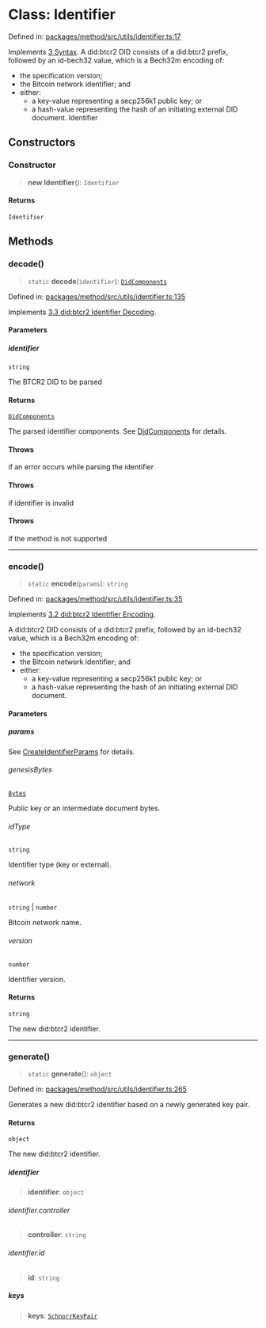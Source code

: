 # Class: Identifier

Defined in: [packages/method/src/utils/identifier.ts:17](https://github.com/dcdpr/did-btcr2-js/blob/c82bc5c69016e1146a0c52c6e6b21621f5abd6d4/packages/method/src/utils/identifier.ts#L17)

Implements [3 Syntax](https://dcdpr.github.io/did-btcr2/#syntax).
A did:btcr2 DID consists of a did:btcr2 prefix, followed by an id-bech32 value, which is a Bech32m encoding of:
   - the specification version;
   - the Bitcoin network identifier; and
   - either:
     - a key-value representing a secp256k1 public key; or
     - a hash-value representing the hash of an initiating external DID document.
 Identifier

## Constructors

### Constructor

> **new Identifier**(): `Identifier`

#### Returns

`Identifier`

## Methods

### decode()

> `static` **decode**(`identifier`): [`DidComponents`](../interfaces/DidComponents.md)

Defined in: [packages/method/src/utils/identifier.ts:135](https://github.com/dcdpr/did-btcr2-js/blob/c82bc5c69016e1146a0c52c6e6b21621f5abd6d4/packages/method/src/utils/identifier.ts#L135)

Implements [3.3 did:btcr2 Identifier Decoding](https://dcdpr.github.io/did-btcr2/#didbtc1-identifier-decoding).

#### Parameters

##### identifier

`string`

The BTCR2 DID to be parsed

#### Returns

[`DidComponents`](../interfaces/DidComponents.md)

The parsed identifier components. See [DidComponents](../interfaces/DidComponents.md) for details.

#### Throws

if an error occurs while parsing the identifier

#### Throws

if identifier is invalid

#### Throws

if the method is not supported

***

### encode()

> `static` **encode**(`params`): `string`

Defined in: [packages/method/src/utils/identifier.ts:35](https://github.com/dcdpr/did-btcr2-js/blob/c82bc5c69016e1146a0c52c6e6b21621f5abd6d4/packages/method/src/utils/identifier.ts#L35)

Implements [3.2 did:btcr2 Identifier Encoding](https://dcdpr.github.io/did-btcr2/#didbtc1-identifier-encoding).

A did:btcr2 DID consists of a did:btcr2 prefix, followed by an id-bech32 value, which is a Bech32m encoding of:
 - the specification version;
 - the Bitcoin network identifier; and
 - either:
   - a key-value representing a secp256k1 public key; or
   - a hash-value representing the hash of an initiating external DID document.

#### Parameters

##### params

See [CreateIdentifierParams](../interfaces/CreateIdentifierParams.md) for details.

###### genesisBytes

[`Bytes`](../../common/type-aliases/Bytes.md)

Public key or an intermediate document bytes.

###### idType

`string`

Identifier type (key or external).

###### network

`string` \| `number`

Bitcoin network name.

###### version

`number`

Identifier version.

#### Returns

`string`

The new did:btcr2 identifier.

***

### generate()

> `static` **generate**(): `object`

Defined in: [packages/method/src/utils/identifier.ts:265](https://github.com/dcdpr/did-btcr2-js/blob/c82bc5c69016e1146a0c52c6e6b21621f5abd6d4/packages/method/src/utils/identifier.ts#L265)

Generates a new did:btcr2 identifier based on a newly generated key pair.

#### Returns

`object`

The new did:btcr2 identifier.

##### identifier

> **identifier**: `object`

###### identifier.controller

> **controller**: `string`

###### identifier.id

> **id**: `string`

##### keys

> **keys**: [`SchnorrKeyPair`](../../keypair/classes/SchnorrKeyPair.md)
